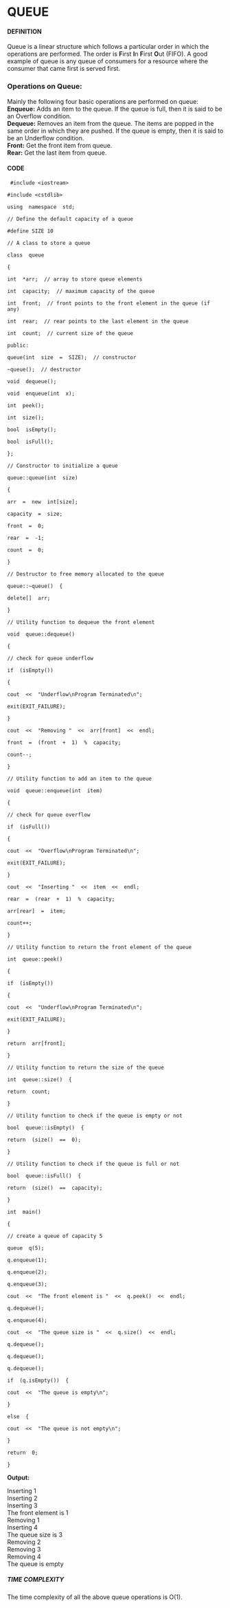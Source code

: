 ﻿# QUEUE 

#### DEFINITION
Queue is a linear structure which follows a particular order in which the operations are performed. The order is **F**irst **I**n **F**irst **O**ut (FIFO). A good example of queue is any queue of consumers for a resource where the consumer that came first is served first.

### Operations on Queue: 
Mainly the following four basic operations are performed on queue:  
**Enqueue:** Adds an item to the queue. If the queue is full, then it is said to be an Overflow condition.  
**Dequeue:** Removes an item from the queue. The items are popped in the same order in which they are pushed. If the queue is empty, then it is said to be an Underflow condition.  
**Front:** Get the front item from queue.  
**Rear:** Get the last item from queue.

#### CODE

  

     #include <iostream>
    
    #include <cstdlib>
    
    using  namespace  std;
    
    // Define the default capacity of a queue
    
    #define SIZE 10
    
    // A class to store a queue
    
    class  queue
    
    {
    
    int  *arr;  // array to store queue elements
    
    int  capacity;  // maximum capacity of the queue
    
    int  front;  // front points to the front element in the queue (if any)
    
    int  rear;  // rear points to the last element in the queue
    
    int  count;  // current size of the queue
    
    public:
    
    queue(int  size  =  SIZE);  // constructor
    
    ~queue();  // destructor
    
    void  dequeue();
    
    void  enqueue(int  x);
    
    int  peek();
    
    int  size();
    
    bool  isEmpty();
    
    bool  isFull();
    
    };
    
    // Constructor to initialize a queue
    
    queue::queue(int  size)
    
    {
    
    arr  =  new  int[size];
    
    capacity  =  size;
    
    front  =  0;
    
    rear  =  -1;
    
    count  =  0;
    
    }
    
    // Destructor to free memory allocated to the queue
    
    queue::~queue()  {
    
    delete[]  arr;
    
    }
    
    // Utility function to dequeue the front element
    
    void  queue::dequeue()
    
    {
    
    // check for queue underflow
    
    if  (isEmpty())
    
    {
    
    cout  <<  "Underflow\nProgram Terminated\n";
    
    exit(EXIT_FAILURE);
    
    }
    
    cout  <<  "Removing "  <<  arr[front]  <<  endl;
    
    front  =  (front  +  1)  %  capacity;
    
    count--;
    
    }
    
    // Utility function to add an item to the queue
    
    void  queue::enqueue(int  item)
    
    {
    
    // check for queue overflow
    
    if  (isFull())
    
    {
    
    cout  <<  "Overflow\nProgram Terminated\n";
    
    exit(EXIT_FAILURE);
    
    }
    
    cout  <<  "Inserting "  <<  item  <<  endl;
    
    rear  =  (rear  +  1)  %  capacity;
    
    arr[rear]  =  item;
    
    count++;
    
    }
    
    // Utility function to return the front element of the queue
    
    int  queue::peek()
    
    {
    
    if  (isEmpty())
    
    {
    
    cout  <<  "Underflow\nProgram Terminated\n";
    
    exit(EXIT_FAILURE);
    
    }
    
    return  arr[front];
    
    }
    
    // Utility function to return the size of the queue
    
    int  queue::size()  {
    
    return  count;
    
    }
    
    // Utility function to check if the queue is empty or not
    
    bool  queue::isEmpty()  {
    
    return  (size()  ==  0);
    
    }
    
    // Utility function to check if the queue is full or not
    
    bool  queue::isFull()  {
    
    return  (size()  ==  capacity);
    
    }
    
    int  main()
    
    {
    
    // create a queue of capacity 5
    
    queue  q(5);
    
    q.enqueue(1);
    
    q.enqueue(2);
    
    q.enqueue(3);
    
    cout  <<  "The front element is "  <<  q.peek()  <<  endl;
    
    q.dequeue();
    
    q.enqueue(4);
    
    cout  <<  "The queue size is "  <<  q.size()  <<  endl;
    
    q.dequeue();
    
    q.dequeue();
    
    q.dequeue();
    
    if  (q.isEmpty())  {
    
    cout  <<  "The queue is empty\n";
    
    }
    
    else  {
    
    cout  <<  "The queue is not empty\n";
    
    }
    
    return  0;
    
    }

**Output:**  
  
Inserting 1  
Inserting 2  
Inserting 3  
The front element is 1  
Removing 1  
Inserting 4  
The queue size is 3  
Removing 2  
Removing 3  
Removing 4  
The queue is empty  


  ##### TIME COMPLEXITY
The time complexity of all the above queue operations is  O(1).



